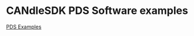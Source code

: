 # CANdleSDK PDS Software examples

[PDS Examples](https://github.com/mabrobotics/CANdle-SDK/tree/devel/examples)
